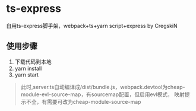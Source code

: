# ts-express
自用ts-express脚手架，webpack+ts+yarn script+express by CregskiN

## 使用步骤  
1. 下载代码到本地  
2. yarn install  
3. yarn start  

> 此时,server.ts自动编译成/dist/bundle.js，webpack.devtool为cheap-module-evl-source-map，有sourcemap配置，但启用evl模式，
映射提示不全，有需要可改为cheap-module-source-map
